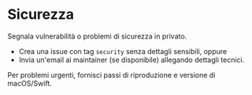 Sicurezza
=========

Segnala vulnerabilità o problemi di sicurezza in privato.

- Crea una issue con tag `security` senza dettagli sensibili, oppure
- Invia un'email ai maintainer (se disponibile) allegando dettagli tecnici.

Per problemi urgenti, fornisci passi di riproduzione e versione di macOS/Swift.

